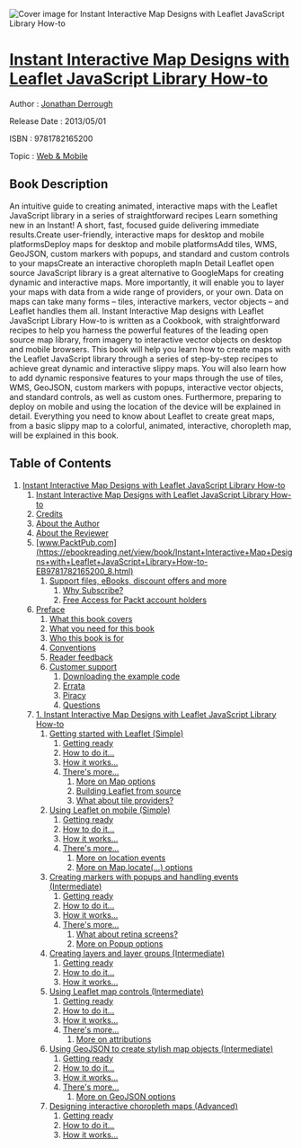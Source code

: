 ![Cover image for Instant Interactive Map Designs with Leaflet JavaScript Library How-to](https://imgdetail.ebookreading.net/cover/cover/web_mobile/EB9781782165200.jpg)

[Instant Interactive Map Designs with Leaflet JavaScript Library How-to](https://ebookreading.net/view/book/Instant+Interactive+Map+Designs+with+Leaflet+JavaScript+Library+How-to-EB9781782165200_1.html "Instant Interactive Map Designs with Leaflet JavaScript Library How-to")
====================================================================================================================

Author : [Jonathan Derrough](https://ebookreading.net/search/author/Jonathan+Derrough)

Release Date : 2013/05/01

ISBN : 9781782165200

Topic : [Web & Mobile](https://ebookreading.net/search/category/web-mobile)

Book Description
-----------------

An intuitive guide to creating animated, interactive maps with the Leaflet JavaScript library in a series of straightforward recipes
Learn something new in an Instant! A short, fast, focused guide delivering immediate results.Create user-friendly, interactive maps for desktop and mobile platformsDeploy maps for desktop and mobile platformsAdd tiles, WMS, GeoJSON, custom markers with popups, and standard and custom controls to your mapsCreate an interactive choropleth mapIn Detail
Leaflet open source JavaScript library is a great alternative to GoogleMaps for creating dynamic and interactive maps. More importantly, it will enable you to layer your maps with data from a wide range of providers, or your own. Data on maps can take many forms – tiles, interactive markers, vector objects – and Leaflet handles them all.
Instant Interactive Map designs with Leaflet JavaScript Library How-to is written as a Cookbook, with straightforward recipes to help you harness the powerful features of the leading open source map library, from imagery to interactive vector objects on desktop and mobile browsers.
This book will help you learn how to create maps with the Leaflet JavaScript library through a series of step-by-step recipes to achieve great dynamic and interactive slippy maps.
You will also learn how to add dynamic responsive features to your maps through the use of tiles, WMS, GeoJSON, custom markers with popups, interactive vector objects, and standard controls, as well as custom ones. Furthermore, preparing to deploy on mobile and using the location of the device will be explained in detail.
Everything you need to know about Leaflet to create great maps, from a basic slippy map to a colorful, animated, interactive, choropleth map, will be explained in this book.
              
Table of Contents
-----------------

1. [Instant Interactive Map Designs with Leaflet JavaScript Library How-to](https://ebookreading.net/view/book/Instant+Interactive+Map+Designs+with+Leaflet+JavaScript+Library+How-to-EB9781782165200_3.html)
    1. [Instant Interactive Map Designs with Leaflet JavaScript Library How-to](https://ebookreading.net/view/book/Instant+Interactive+Map+Designs+with+Leaflet+JavaScript+Library+How-to-EB9781782165200_4.html)
    1. [Credits](https://ebookreading.net/view/book/Instant+Interactive+Map+Designs+with+Leaflet+JavaScript+Library+How-to-EB9781782165200_5.html)
    1. [About the Author](https://ebookreading.net/view/book/Instant+Interactive+Map+Designs+with+Leaflet+JavaScript+Library+How-to-EB9781782165200_6.html)
    1. [About the Reviewer](https://ebookreading.net/view/book/Instant+Interactive+Map+Designs+with+Leaflet+JavaScript+Library+How-to-EB9781782165200_7.html)
    1. [www.PacktPub.com](https://ebookreading.net/view/book/Instant+Interactive+Map+Designs+with+Leaflet+JavaScript+Library+How-to-EB9781782165200_8.html)
        1. [Support files, eBooks, discount offers and more](https://ebookreading.net/view/book/Instant+Interactive+Map+Designs+with+Leaflet+JavaScript+Library+How-to-EB9781782165200_8.html#ch00lvl1sec01)
            1. [Why Subscribe?](https://ebookreading.net/view/book/Instant+Interactive+Map+Designs+with+Leaflet+JavaScript+Library+How-to-EB9781782165200_8.html#ch00lvl2sec01)
            1. [Free Access for Packt account holders](https://ebookreading.net/view/book/Instant+Interactive+Map+Designs+with+Leaflet+JavaScript+Library+How-to-EB9781782165200_8.html#ch00lvl2sec02)
    1. [Preface](https://ebookreading.net/view/book/Instant+Interactive+Map+Designs+with+Leaflet+JavaScript+Library+How-to-EB9781782165200_9.html)
        1. [What this book covers](https://ebookreading.net/view/book/Instant+Interactive+Map+Designs+with+Leaflet+JavaScript+Library+How-to-EB9781782165200_9.html#ch00lvl1sec02)
        1. [What you need for this book](https://ebookreading.net/view/book/Instant+Interactive+Map+Designs+with+Leaflet+JavaScript+Library+How-to-EB9781782165200_10.html)
        1. [Who this book is for](https://ebookreading.net/view/book/Instant+Interactive+Map+Designs+with+Leaflet+JavaScript+Library+How-to-EB9781782165200_11.html)
        1. [Conventions](https://ebookreading.net/view/book/Instant+Interactive+Map+Designs+with+Leaflet+JavaScript+Library+How-to-EB9781782165200_12.html)
        1. [Reader feedback](https://ebookreading.net/view/book/Instant+Interactive+Map+Designs+with+Leaflet+JavaScript+Library+How-to-EB9781782165200_13.html)
        1. [Customer support](https://ebookreading.net/view/book/Instant+Interactive+Map+Designs+with+Leaflet+JavaScript+Library+How-to-EB9781782165200_14.html)
            1. [Downloading the example code](https://ebookreading.net/view/book/Instant+Interactive+Map+Designs+with+Leaflet+JavaScript+Library+How-to-EB9781782165200_14.html#ch00lvl2sec03)
            1. [Errata](https://ebookreading.net/view/book/Instant+Interactive+Map+Designs+with+Leaflet+JavaScript+Library+How-to-EB9781782165200_14.html#ch00lvl2sec04)
            1. [Piracy](https://ebookreading.net/view/book/Instant+Interactive+Map+Designs+with+Leaflet+JavaScript+Library+How-to-EB9781782165200_14.html#ch00lvl2sec05)
            1. [Questions](https://ebookreading.net/view/book/Instant+Interactive+Map+Designs+with+Leaflet+JavaScript+Library+How-to-EB9781782165200_14.html#ch00lvl2sec06)
    1. [1. Instant Interactive Map Designs with Leaflet JavaScript Library How-to](https://ebookreading.net/view/book/Instant+Interactive+Map+Designs+with+Leaflet+JavaScript+Library+How-to-EB9781782165200_15.html)
        1. [Getting started with Leaflet (Simple)](https://ebookreading.net/view/book/Instant+Interactive+Map+Designs+with+Leaflet+JavaScript+Library+How-to-EB9781782165200_15.html#ch01lvl1sec08)
            1. [Getting ready](https://ebookreading.net/view/book/Instant+Interactive+Map+Designs+with+Leaflet+JavaScript+Library+How-to-EB9781782165200_15.html#ch01lvl2sec07)
            1. [How to do it...](https://ebookreading.net/view/book/Instant+Interactive+Map+Designs+with+Leaflet+JavaScript+Library+How-to-EB9781782165200_15.html#ch01lvl2sec08)
            1. [How it works...](https://ebookreading.net/view/book/Instant+Interactive+Map+Designs+with+Leaflet+JavaScript+Library+How-to-EB9781782165200_15.html#ch01lvl2sec09)
            1. [There&#39;s more...](https://ebookreading.net/view/book/Instant+Interactive+Map+Designs+with+Leaflet+JavaScript+Library+How-to-EB9781782165200_15.html#ch01lvl2sec10)
                1. [More on Map options](https://ebookreading.net/view/book/Instant+Interactive+Map+Designs+with+Leaflet+JavaScript+Library+How-to-EB9781782165200_15.html#ch01lvl3sec01)
                1. [Building Leaflet from source](https://ebookreading.net/view/book/Instant+Interactive+Map+Designs+with+Leaflet+JavaScript+Library+How-to-EB9781782165200_15.html#ch01lvl3sec02)
                1. [What about tile providers?](https://ebookreading.net/view/book/Instant+Interactive+Map+Designs+with+Leaflet+JavaScript+Library+How-to-EB9781782165200_15.html#ch01lvl3sec03)
        1. [Using Leaflet on mobile (Simple)](https://ebookreading.net/view/book/Instant+Interactive+Map+Designs+with+Leaflet+JavaScript+Library+How-to-EB9781782165200_16.html)
            1. [Getting ready](https://ebookreading.net/view/book/Instant+Interactive+Map+Designs+with+Leaflet+JavaScript+Library+How-to-EB9781782165200_16.html#ch01lvl2sec11)
            1. [How to do it...](https://ebookreading.net/view/book/Instant+Interactive+Map+Designs+with+Leaflet+JavaScript+Library+How-to-EB9781782165200_16.html#ch01lvl2sec12)
            1. [How it works...](https://ebookreading.net/view/book/Instant+Interactive+Map+Designs+with+Leaflet+JavaScript+Library+How-to-EB9781782165200_16.html#ch01lvl2sec13)
            1. [There&#39;s more...](https://ebookreading.net/view/book/Instant+Interactive+Map+Designs+with+Leaflet+JavaScript+Library+How-to-EB9781782165200_16.html#ch01lvl2sec14)
                1. [More on location events](https://ebookreading.net/view/book/Instant+Interactive+Map+Designs+with+Leaflet+JavaScript+Library+How-to-EB9781782165200_16.html#ch01lvl3sec04)
                1. [More on Map.locate(…) options](https://ebookreading.net/view/book/Instant+Interactive+Map+Designs+with+Leaflet+JavaScript+Library+How-to-EB9781782165200_16.html#ch01lvl3sec05)
        1. [Creating markers with popups and handling events (Intermediate)](https://ebookreading.net/view/book/Instant+Interactive+Map+Designs+with+Leaflet+JavaScript+Library+How-to-EB9781782165200_17.html)
            1. [Getting ready](https://ebookreading.net/view/book/Instant+Interactive+Map+Designs+with+Leaflet+JavaScript+Library+How-to-EB9781782165200_17.html#ch01lvl2sec15)
            1. [How to do it...](https://ebookreading.net/view/book/Instant+Interactive+Map+Designs+with+Leaflet+JavaScript+Library+How-to-EB9781782165200_17.html#ch01lvl2sec16)
            1. [How it works...](https://ebookreading.net/view/book/Instant+Interactive+Map+Designs+with+Leaflet+JavaScript+Library+How-to-EB9781782165200_17.html#ch01lvl2sec17)
            1. [There&#39;s more...](https://ebookreading.net/view/book/Instant+Interactive+Map+Designs+with+Leaflet+JavaScript+Library+How-to-EB9781782165200_17.html#ch01lvl2sec18)
                1. [What about retina screens?](https://ebookreading.net/view/book/Instant+Interactive+Map+Designs+with+Leaflet+JavaScript+Library+How-to-EB9781782165200_17.html#ch01lvl3sec06)
                1. [More on Popup options](https://ebookreading.net/view/book/Instant+Interactive+Map+Designs+with+Leaflet+JavaScript+Library+How-to-EB9781782165200_17.html#ch01lvl3sec07)
        1. [Creating layers and layer groups (Intermediate)](https://ebookreading.net/view/book/Instant+Interactive+Map+Designs+with+Leaflet+JavaScript+Library+How-to-EB9781782165200_18.html)
            1. [Getting ready](https://ebookreading.net/view/book/Instant+Interactive+Map+Designs+with+Leaflet+JavaScript+Library+How-to-EB9781782165200_18.html#ch01lvl2sec19)
            1. [How to do it...](https://ebookreading.net/view/book/Instant+Interactive+Map+Designs+with+Leaflet+JavaScript+Library+How-to-EB9781782165200_18.html#ch01lvl2sec20)
            1. [How it works...](https://ebookreading.net/view/book/Instant+Interactive+Map+Designs+with+Leaflet+JavaScript+Library+How-to-EB9781782165200_18.html#ch01lvl2sec21)
        1. [Using Leaflet map controls (Intermediate)](https://ebookreading.net/view/book/Instant+Interactive+Map+Designs+with+Leaflet+JavaScript+Library+How-to-EB9781782165200_19.html)
            1. [Getting ready](https://ebookreading.net/view/book/Instant+Interactive+Map+Designs+with+Leaflet+JavaScript+Library+How-to-EB9781782165200_19.html#ch01lvl2sec22)
            1. [How to do it...](https://ebookreading.net/view/book/Instant+Interactive+Map+Designs+with+Leaflet+JavaScript+Library+How-to-EB9781782165200_19.html#ch01lvl2sec23)
            1. [How it works...](https://ebookreading.net/view/book/Instant+Interactive+Map+Designs+with+Leaflet+JavaScript+Library+How-to-EB9781782165200_19.html#ch01lvl2sec24)
            1. [There&#39;s more...](https://ebookreading.net/view/book/Instant+Interactive+Map+Designs+with+Leaflet+JavaScript+Library+How-to-EB9781782165200_19.html#ch01lvl2sec25)
                1. [More on attributions](https://ebookreading.net/view/book/Instant+Interactive+Map+Designs+with+Leaflet+JavaScript+Library+How-to-EB9781782165200_19.html#ch01lvl3sec08)
        1. [Using GeoJSON to create stylish map objects (Intermediate)](https://ebookreading.net/view/book/Instant+Interactive+Map+Designs+with+Leaflet+JavaScript+Library+How-to-EB9781782165200_20.html)
            1. [Getting ready](https://ebookreading.net/view/book/Instant+Interactive+Map+Designs+with+Leaflet+JavaScript+Library+How-to-EB9781782165200_20.html#ch01lvl2sec26)
            1. [How to do it...](https://ebookreading.net/view/book/Instant+Interactive+Map+Designs+with+Leaflet+JavaScript+Library+How-to-EB9781782165200_20.html#ch01lvl2sec27)
            1. [How it works...](https://ebookreading.net/view/book/Instant+Interactive+Map+Designs+with+Leaflet+JavaScript+Library+How-to-EB9781782165200_20.html#ch01lvl2sec28)
            1. [There&#39;s more...](https://ebookreading.net/view/book/Instant+Interactive+Map+Designs+with+Leaflet+JavaScript+Library+How-to-EB9781782165200_20.html#ch01lvl2sec29)
                1. [More on GeoJSON options](https://ebookreading.net/view/book/Instant+Interactive+Map+Designs+with+Leaflet+JavaScript+Library+How-to-EB9781782165200_20.html#ch01lvl3sec09)
        1. [Designing interactive choropleth maps (Advanced)](https://ebookreading.net/view/book/Instant+Interactive+Map+Designs+with+Leaflet+JavaScript+Library+How-to-EB9781782165200_21.html)
            1. [Getting ready](https://ebookreading.net/view/book/Instant+Interactive+Map+Designs+with+Leaflet+JavaScript+Library+How-to-EB9781782165200_21.html#ch01lvl2sec30)
            1. [How to do it...](https://ebookreading.net/view/book/Instant+Interactive+Map+Designs+with+Leaflet+JavaScript+Library+How-to-EB9781782165200_21.html#ch01lvl2sec31)
            1. [How it works...](https://ebookreading.net/view/book/Instant+Interactive+Map+Designs+with+Leaflet+JavaScript+Library+How-to-EB9781782165200_21.html#ch01lvl2sec32)

